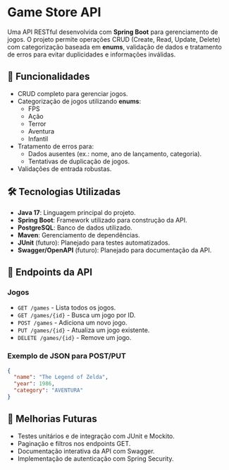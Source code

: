 # Game Store API

Uma API RESTful desenvolvida com **Spring Boot** para gerenciamento de jogos. O projeto permite operações CRUD (Create, Read, Update, Delete) com categorização baseada em **enums**, validação de dados e tratamento de erros para evitar duplicidades e informações inválidas.

## 🚀 Funcionalidades

- CRUD completo para gerenciar jogos.
- Categorização de jogos utilizando **enums**:
    - FPS
    - Ação
    - Terror
    - Aventura
    - Infantil
- Tratamento de erros para:
    - Dados ausentes (ex.: nome, ano de lançamento, categoria).
    - Tentativas de duplicação de jogos.
- Validações de entrada robustas.

## 🛠️ Tecnologias Utilizadas

- **Java 17**: Linguagem principal do projeto.
- **Spring Boot**: Framework utilizado para construção da API.
- **PostgreSQL**: Banco de dados utilizado.
- **Maven**: Gerenciamento de dependências.
- **JUnit** (futuro): Planejado para testes automatizados.
- **Swagger/OpenAPI** (futuro): Planejado para documentação da API.

## 📄 Endpoints da API

### Jogos
- `GET /games` - Lista todos os jogos.
- `GET /games/{id}` - Busca um jogo por ID.
- `POST /games` - Adiciona um novo jogo.
- `PUT /games/{id}` - Atualiza um jogo existente.
- `DELETE /games/{id}` - Remove um jogo.

### Exemplo de JSON para POST/PUT
```json
{
  "name": "The Legend of Zelda",
  "year": 1986,
  "category": "AVENTURA"
}
```

## 📄 Melhorias Futuras

 - Testes unitários e de integração com JUnit e Mockito.
 - Paginação e filtros nos endpoints GET.
 - Documentação interativa da API com Swagger.
 - Implementação de autenticação com Spring Security.